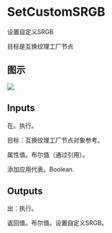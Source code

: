 # SetCustomSRGB

设置自定义SRGB

目标是互换纹理工厂节点

## 图示

![]($-20221218-19354078.png)

## Inputs

在。执行。

目标：互换纹理工厂节点对象参考。

属性值。布尔值（通过引用）。

添加应用代表。Boolean.  

## Outputs

出：执行。

返回值。布尔值。设置自定义SRGB。
